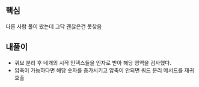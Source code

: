 ## 핵심

다른 사람 풀이 봤는데 그닥 괜찮은건 못찾음


## 내풀이

- 쿼브 분리 후 네개의 시작 인덱스들을 인자로 받아 해당 영역을 검사했다.
- 압축이 가능하다면 해당 숫자를 증가시키고 압축이 안되면 쿼드 분리 메서드를 재귀호출